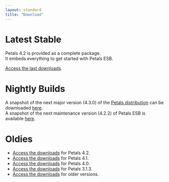 ```yaml
---
layout: standard
title: "Download"
--- 
```


# Latest Stable

Petals 4.2 is provided as a complete package.  
It embeds everything to get started with Petals ESB.

[Access the last downloads](/download-petals-4.2.1.html).

# Nightly Builds

A snapshot of the next major version (4.3.0) of the [Petals distribution](http://jira.petalslink.com) 
can be downloaded 
[here](http://repository.ow2.org/nexus/service/local/artifact/maven/content?r=snapshots&g=org.ow2.petals&a=petals-esb-enterprise-edition&v=LATEST&p=zip).  
A snapshot of the next maintenance version (4.2.2) of Petals ESB is available [here](http://repository.ow2.org/nexus/service/local/artifact/maven/content?r=snapshots&g=org.ow2.petals&a=petals-esb-enterprise-edition&v=4.2.2-SNAPSHOT&p=zip).

# Oldies

- [Access the downloads](/download-petals-4.2.html) for Petals 4.2.
- [Access the downloads](/download-petals-4.1.html) for Petals 4.1.
- [Access the downloads](/download-petals-4.0.html) for Petals 4.0.
- [Access the downloads](/download-petals-3.1.3.html) for Petals 3.1.3.
- [Access the downloads](/download-petals-older.html) for older versions. 
